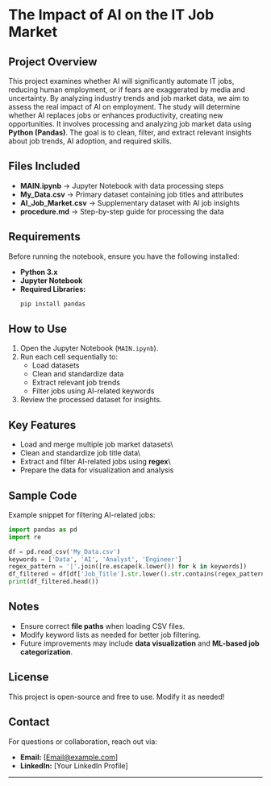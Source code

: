 #  The Impact of AI on the IT Job Market

##  Project Overview

This project examines whether AI will significantly automate IT jobs, reducing human employment, or if fears are exaggerated by media and uncertainty. By analyzing industry trends and job market data, we aim to assess the real impact of AI on employment. The study will determine whether AI replaces jobs or enhances productivity, creating new opportunities.
It involves processing and analyzing job market data using **Python (Pandas)**. The goal is to clean, filter, and extract relevant insights about job trends, AI adoption, and required skills.

##  Files Included

- **MAIN.ipynb** → Jupyter Notebook with data processing steps
- **My\_Data.csv** → Primary dataset containing job titles and attributes
- **AI\_Job\_Market.csv** → Supplementary dataset with AI job insights
- **procedure.md** → Step-by-step guide for processing the data

##  Requirements

Before running the notebook, ensure you have the following installed:

- **Python 3.x**
- **Jupyter Notebook**
- **Required Libraries:**
  ```sh
  pip install pandas
  ```

##  How to Use

1. Open the Jupyter Notebook (`MAIN.ipynb`).
2. Run each cell sequentially to:
   - Load datasets
   - Clean and standardize data
   - Extract relevant job trends
   - Filter jobs using AI-related keywords
3. Review the processed dataset for insights.

##  Key Features

   - Load and merge multiple job market datasets\
   - Clean and standardize job title data\
   - Extract and filter AI-related jobs using **regex**\
   - Prepare the data for visualization and analysis

##  Sample Code

Example snippet for filtering AI-related jobs:

```python
import pandas as pd
import re

df = pd.read_csv('My_Data.csv')
keywords = ['Data', 'AI', 'Analyst', 'Engineer']
regex_pattern = '|'.join([re.escape(k.lower()) for k in keywords])
df_filtered = df[df['Job_Title'].str.lower().str.contains(regex_pattern, na=False)]
print(df_filtered.head())
```

##  Notes

- Ensure correct **file paths** when loading CSV files.
- Modify keyword lists as needed for better job filtering.
- Future improvements may include **data visualization** and **ML-based job categorization**.

##  License

This project is open-source and free to use. Modify it as needed!

##  Contact

For questions or collaboration, reach out via:

- **Email:** [[Email@example.com](mailto\:Email@example.com)]
- **LinkedIn:** [Your LinkedIn Profile]

---


